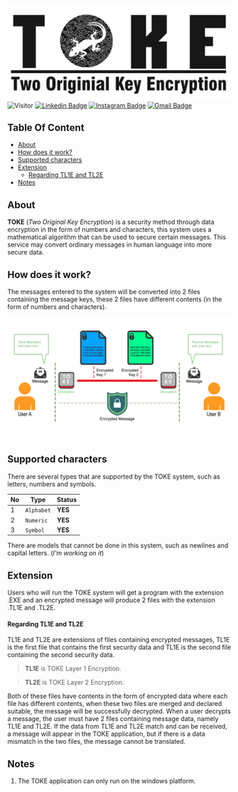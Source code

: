!["Two Original Key Encryption"](./Documentation/LOGO%20PANJANG.png?raw=true "Two Original Key Encryption")
![Visitor](https://visitor-badge.laobi.icu/badge?page_id=rahmatagungj.toke) [![Linkedin Badge](https://img.shields.io/badge/-rahmatagungj-red?style=flat-square&logo=Linkedin&logoColor=white&link=https://www.linkedin.com/in/rahmatagungj/)](https://www.linkedin.com/in/rahmatagungj/) [![Instagram Badge](https://img.shields.io/badge/-rahmatagungj-purple?style=flat-square&logo=instagram&logoColor=white&link=https://instagram.com/rahmatagungj/)](https://instagram.com/rahmatagungj) [![Gmail Badge](https://img.shields.io/badge/-rahmatagungj@gmail.com-c14438?style=flat-square&logo=Gmail&logoColor=white&link=mailto:rahmatagungj@gmail.com)](mailto:rahmatagungj@gmail.com)
## Table Of Content
- [About](#about)
- [How does it work?](#how-does-it-work-)
- [Supported characters](#supported-characters)
- [Extension](#extension)
    + [Regarding TL1E and TL2E](#regarding-tl1e-and-tl2e)
- [Notes](#notes)

## About 
**TOKE** (*Two Original Key Encryption*) is a security method through data encryption in the form of numbers and characters, this system uses a mathematical algorithm that can be used to secure certain messages. This service may convert ordinary messages in human language into more secure data.

## How does it work?
The messages entered to the system will be converted into 2 files containing the message keys, these 2 files have different contents (in the form of numbers and characters).

!["How TOKE System Works"](./Documentation/flow.png?raw=true "TOKE Algorithm Works")

## Supported characters
There are several types that are supported by the TOKE system, such as letters, numbers and symbols.

No | Type | Status
--- | --- | ---
1 | `Alphabet` | **YES**
2 | `Numeric` | **YES**
3 | `Symbol` | **YES**

There are models that cannot be done in this system, such as newlines and capital letters. (_I'm working on it_)

## Extension
Users who will run the TOKE system will get a program with the extension .EXE and an encrypted message will produce 2 files with the extension .TL1E and .TL2E.

#### Regarding TL1E and TL2E
TL1E and TL2E are extensions of files containing encrypted messages, TL1E is the first file that contains the first security data and TL1E is the second file containing the second security data.

> **TL1E** is TOKE Layer 1 Encryption.

> **TL2E** is TOKE Layer 2 Encryption.

Both of these files have contents in the form of encrypted data where each file has different contents, when these two files are merged and declared suitable, the message will be successfully decrypted.
When a user decrypts a message, the user must have 2 files containing message data, namely TL1E and TL2E. If the data from TL1E and TL2E match and can be received, a message will appear in the TOKE application, but if there is a data mismatch in the two files, the message cannot be translated.

## Notes
1. The TOKE application can only run on the windows platform.

